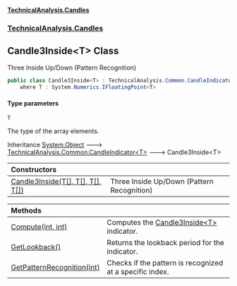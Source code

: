 #### [TechnicalAnalysis\.Candles](Atypical.TechnicalAnalysis.Candles.md 'Atypical\.TechnicalAnalysis\.Candles')
### [TechnicalAnalysis\.Candles](Atypical.TechnicalAnalysis.Candles.md#TechnicalAnalysis.Candles 'TechnicalAnalysis\.Candles')

## Candle3Inside\<T\> Class

Three Inside Up/Down \(Pattern Recognition\)

```csharp
public class Candle3Inside<T> : TechnicalAnalysis.Common.CandleIndicator<T>
    where T : System.Numerics.IFloatingPoint<T>
```
#### Type parameters

<a name='TechnicalAnalysis.Candles.Candle3Inside_T_.T'></a>

`T`

The type of the array elements\.

Inheritance [System\.Object](https://docs.microsoft.com/en-us/dotnet/api/System.Object 'System\.Object') &#129106; [TechnicalAnalysis\.Common\.CandleIndicator&lt;](https://docs.microsoft.com/en-us/dotnet/api/TechnicalAnalysis.Common.CandleIndicator-1 'TechnicalAnalysis\.Common\.CandleIndicator\`1')[T](Candle3Inside_T_.md#TechnicalAnalysis.Candles.Candle3Inside_T_.T 'TechnicalAnalysis\.Candles\.Candle3Inside\<T\>\.T')[&gt;](https://docs.microsoft.com/en-us/dotnet/api/TechnicalAnalysis.Common.CandleIndicator-1 'TechnicalAnalysis\.Common\.CandleIndicator\`1') &#129106; Candle3Inside\<T\>

| Constructors | |
| :--- | :--- |
| [Candle3Inside\(T\[\], T\[\], T\[\], T\[\]\)](Candle3Inside_T_.Candle3Inside(T[],T[],T[],T[]).md 'TechnicalAnalysis\.Candles\.Candle3Inside\<T\>\.Candle3Inside\(T\[\], T\[\], T\[\], T\[\]\)') | Three Inside Up/Down \(Pattern Recognition\) |

| Methods | |
| :--- | :--- |
| [Compute\(int, int\)](Candle3Inside_T_.Compute(int,int).md 'TechnicalAnalysis\.Candles\.Candle3Inside\<T\>\.Compute\(int, int\)') | Computes the [Candle3Inside&lt;T&gt;](Candle3Inside_T_.md 'TechnicalAnalysis\.Candles\.Candle3Inside\<T\>') indicator\. |
| [GetLookback\(\)](Candle3Inside_T_.GetLookback().md 'TechnicalAnalysis\.Candles\.Candle3Inside\<T\>\.GetLookback\(\)') | Returns the lookback period for the indicator\. |
| [GetPatternRecognition\(int\)](Candle3Inside_T_.GetPatternRecognition(int).md 'TechnicalAnalysis\.Candles\.Candle3Inside\<T\>\.GetPatternRecognition\(int\)') | Checks if the pattern is recognized at a specific index\. |
